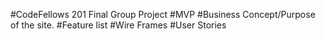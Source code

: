 #CodeFellows 201 Final Group Project
#MVP
#Business Concept/Purpose of the site.
#Feature list
#Wire Frames
#User Stories
